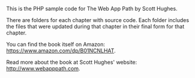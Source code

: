 This is the PHP sample code for The Web App Path by Scott Hughes.

There are folders for each chapter with source code.  Each folder includes the 
files that were updated during that chapter in their final form for that 
chapter.

You can find the book itself on Amazon: https://www.amazon.com/dp/B01NCNLHAT.

Read more about the book at Scott Hughes' website: http://www.webapppath.com.